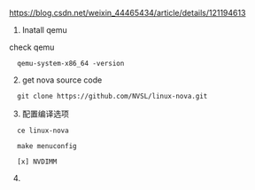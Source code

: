 https://blog.csdn.net/weixin_44465434/article/details/121194613


1. Inatall qemu


check qemu
```
  qemu-system-x86_64 -version
```

2. get nova source code
```
  git clone https://github.com/NVSL/linux-nova.git
```

3. 配置编译选项
```
  ce linux-nova

  make menuconfig

  [x] NVDIMM

```

4.   
